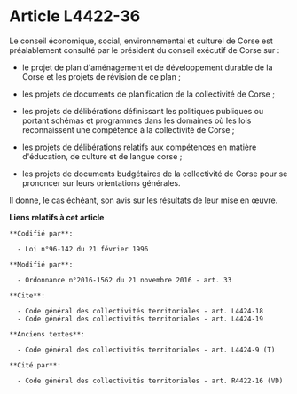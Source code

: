 # Article L4422-36

Le conseil économique, social, environnemental et culturel de Corse est préalablement consulté par le président du conseil
exécutif de Corse sur : 

- le projet de plan d'aménagement et de développement durable de la Corse et les projets de révision de ce plan ; 

- les projets de documents de planification de la collectivité de Corse ; 

- les projets de délibérations définissant les politiques publiques ou portant schémas et programmes dans les domaines où les
lois reconnaissent une compétence à la collectivité de Corse ; 

- les projets de délibérations relatifs aux compétences en matière d'éducation, de culture et de langue corse ; 

- les projets de documents budgétaires de la collectivité de Corse pour se prononcer sur leurs orientations générales. 

Il donne, le cas échéant, son avis sur les résultats de leur mise en œuvre.

**Liens relatifs à cet article**

	**Codifié par**:

	  - Loi n°96-142 du 21 février 1996

	**Modifié par**:

	  - Ordonnance n°2016-1562 du 21 novembre 2016 - art. 33

	**Cite**:

	  - Code général des collectivités territoriales - art. L4424-18
	  - Code général des collectivités territoriales - art. L4424-19

	**Anciens textes**:

	  - Code général des collectivités territoriales - art. L4424-9 (T)

	**Cité par**:

	  - Code général des collectivités territoriales - art. R4422-16 (VD)
